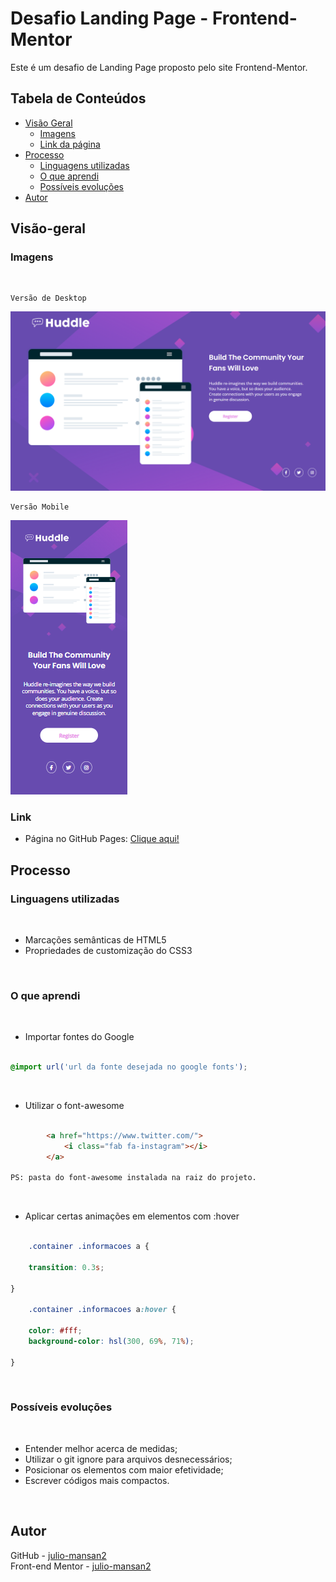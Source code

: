 # Desafio Landing Page - Frontend-Mentor

Este é um desafio de Landing Page proposto pelo site Frontend-Mentor.

## Tabela de Conteúdos

- [Visão Geral](#visão-geral)
    - [Imagens](#imagens)
    - [Link da página](#link)
- [Processo](#processo)
    - [Linguagens utilizadas](#linguagens-utilizadas)
    - [O que aprendi](#o-que-aprendi)
    - [Possíveis evoluções](#possíveis-evoluções)
- [Autor](#autor)

## Visão-geral

### Imagens

<br>

````
Versão de Desktop
````

   <img src="./src/design/desktop-design.png" alt="">

<br>

````
Versão Mobile
````

 <img src="./src/design/mobile-design.png" alt="">

### Link

- Página no GitHub Pages: <a href="https://julio-mansan2.github.io/landing-page/">Clique aqui!</a>

## Processo

### Linguagens utilizadas

<br>

- Marcações semânticas de HTML5
- Propriedades de customização do CSS3

<br>

### O que aprendi

<br>

- Importar fontes do Google 

````css

@import url('url da fonte desejada no google fonts');

````

<br>

- Utilizar o font-awesome

````html

        <a href="https://www.twitter.com/">
            <i class="fab fa-instagram"></i>
        </a>

PS: pasta do font-awesome instalada na raiz do projeto. 

````
<br>

- Aplicar certas animações em elementos com :hover

````css

    .container .informacoes a {

    transition: 0.3s;

}

    .container .informacoes a:hover {

    color: #fff;
    background-color: hsl(300, 69%, 71%);

}

````
<br>

### Possíveis evoluções

<br>

- Entender melhor acerca de medidas;
- Utilizar o git ignore para arquivos desnecessários;
- Posicionar os elementos com maior efetividade;
- Escrever códigos mais compactos.

<br>

## Autor

GitHub - <a href="https://github.com/julio-mansan2">julio-mansan2</a> <br>
Front-end Mentor - <a href="https://www.frontendmentor.io/profile/julio-mansan2">julio-mansan2</a> <br>